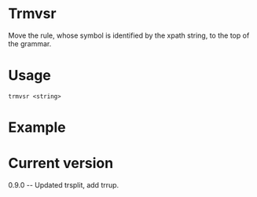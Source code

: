 # Trmvsr

Move the rule, whose symbol is identified by the xpath string, to the top of the grammar.

# Usage

    trmvsr <string>

# Example


# Current version

0.9.0 -- Updated trsplit, add trrup.

